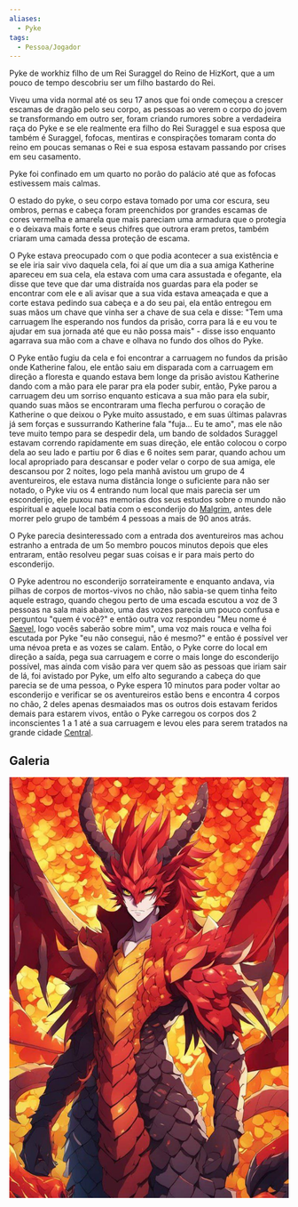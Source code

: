 ```yaml
---
aliases:
  - Pyke
tags:
  - Pessoa/Jogador
---
```

Pyke de workhiz filho de um Rei Suraggel do Reino de HizKort, que a um pouco de tempo descobriu ser um filho bastardo do Rei.

Viveu uma vida normal até os seu 17 anos que foi onde começou a crescer escamas de dragão pelo seu corpo, as pessoas ao verem o corpo do jovem se transformando em outro ser, foram criando rumores sobre a verdadeira raça do Pyke e se ele realmente era filho do Rei Suraggel e sua esposa que também é Suraggel, fofocas, mentiras e conspirações tomaram conta do reino em poucas semanas o Rei e sua esposa estavam passando por crises em seu casamento.

Pyke foi confinado em um quarto no porão do palácio até que as fofocas estivessem mais calmas.

O estado do pyke, o seu corpo estava tomado por uma cor escura, seu ombros, pernas e cabeça foram preenchidos por grandes escamas de cores vermelha e amarela que mais pareciam uma armadura que o protegia e o deixava mais forte e seus chifres que outrora eram pretos, também criaram uma camada dessa proteção de escama.

O Pyke estava preocupado com o que podia acontecer a sua existência e se ele iria sair vivo daquela cela, foi aí que um dia a sua amiga Katherine apareceu em sua cela, ela estava com uma cara assustada e ofegante, ela disse que teve que dar uma distraída nos guardas para ela poder se encontrar com ele e ali avisar que a sua vida estava ameaçada e que a corte estava pedindo sua cabeça e a do seu pai, ela então entregou em suas mãos um chave que vinha ser a chave de sua cela e disse: "Tem uma carruagem lhe esperando nos fundos da prisão, corra para lá e eu vou te ajudar em sua jornada até que eu não possa mais" - disse isso enquanto agarrava sua mão com a chave e olhava no fundo dos olhos do Pyke.

O Pyke então fugiu da cela e foi encontrar a carruagem no fundos da prisão onde Katherine falou, ele então saiu em disparada com a carruagem em direção a floresta e quando estava bem longe da prisão avistou Katherine dando com a mão para ele parar pra ela poder subir, então, Pyke parou a carruagem deu um sorriso enquanto esticava a sua mão para ela subir, quando suas mãos se encontraram uma flecha perfurou o coração de Katherine o que deixou o Pyke muito assustado, e em suas últimas palavras já sem forças e sussurrando Katherine fala "fuja... Eu te amo", mas ele não teve muito tempo para se despedir dela, um bando de soldados Suraggel estavam correndo rapidamente em suas direção, ele então colocou o corpo dela ao seu lado e partiu por 6 dias e 6 noites sem parar, quando achou um local apropriado para descansar e poder velar o corpo de sua amiga, ele descansou por 2 noites, logo pela manhã avistou um grupo de 4 aventureiros, ele estava numa distância longe o suficiente para não ser notado, o Pyke viu os 4 entrando num local que mais parecia ser um esconderijo, ele puxou nas memorias dos seus estudos sobre o mundo não espiritual e aquele local batia com o esconderijo do [Malgrim](../../NPCs/Vil%C3%B5es/Malgrim/index.md), antes dele morrer pelo grupo de também 4 pessoas a mais de 90 anos atrás.

O Pyke parecia desinteressado com a entrada dos aventureiros mas achou estranho a entrada de um 5o membro poucos minutos depois que eles entraram, então resolveu pegar suas coisas e ir para mais perto do esconderijo.

O Pyke adentrou no esconderijo sorrateiramente e enquanto andava, via pilhas de corpos de mortos-vivos no chão, não sabia-se quem tinha feito aquele estrago, quando chegou perto de uma escada escutou a voz de 3 pessoas na sala mais abaixo, uma das vozes parecia um pouco confusa e perguntou "quem é você?" e então outra voz respondeu "Meu nome é [Saevel](../../NPCs/Vil%C3%B5es/Saevel%20Caiphine/index.md), logo vocês saberão sobre mim", uma voz mais rouca e velha foi escutada por Pyke "eu não consegui, não é mesmo?" e então é possível ver uma névoa preta e as vozes se calam. Então, o Pyke corre do local em direção a saída, pega sua carruagem e corre o mais longe do esconderijo possível, mas ainda com visão para ver quem são as pessoas que iriam sair de lá, foi avistado por Pyke, um elfo alto segurando a cabeça do que parecia se de uma pessoa, o Pyke espera 10 minutos para poder voltar ao esconderijo e verificar se os aventureiros estão bens e encontra 4 corpos no chão, 2 deles apenas desmaiados mas os outros dois estavam feridos demais para estarem vivos, então o Pyke carregou os corpos dos 2 inconscientes 1 a 1 até a sua carruagem e levou eles para serem tratados na grande cidade [Central](../../../Lugares/Plano%20Material/Nyrule/Amp%C3%A1fica/Central/index.md).

## Galeria
![pyke-fullbody.jpg](./pyke-fullbody.jpg)
